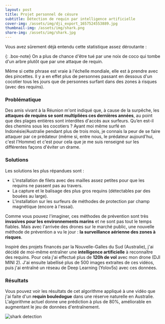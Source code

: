 ```yaml
---
layout: post
title: Projet personnel de césure
subtitle: Détection de requin par intelligence artificielle
cover-img: /assets/img/dji_export_1657524553889.jpg
thumbnail-img: /assets/img/shark.png
share-img: /assets/img/shark.jpg
---
```


Vous avez sûrement déjà entendu cette statistique assez déroutante :

{: .box-note}
On a plus de chance d'être tué par une noix de coco qui tombe d'un arbre plutôt que par une attaque de requin.

Même si cette phrase est vraie à l'échelle mondiale, elle est à prendre avec des pincettes.
Il y a en effet plus de personnes passant en dessous d'un cocotier tous les jours que de personnes surfant dans des zones à risques (avec des requins). 

### Problématique

Des amis vivant à la Réunion m'ont indiqué que, à cause de la surpêche, les **attaques de requins se sont multipliées ces dernières années**, au point que des plages entières sont interdites d'accès aux surfeurs. Qu’en est-il des chemins sous les cocotiers ?
Ayant moi même surfé en Indonésie/Australie pendant plus de trois mois, je connais la peur de se faire attaquer par ce prédateur (même si, entre nous, le prédateur aujourd'hui, c'est l'Homme) et c'est pour cela que je me suis renseigné sur les différentes façons d'éviter un drame.

### Solutions

Les solutions les plus répandues sont :
- L'installation de filets avec des mailles assez petites pour que les requins ne passent pas au travers.
- La capture et le balisage des plus gros requins (détectables par des bouées au large).
- L'installation sur les surfeurs de méthodes de protection par champ magnétique (encore à l'essai).

Comme vous pouvez l'imaginer, ces méthodes de prévention sont très **invasives pour les environnements marins** et ne sont pas tout le temps fiables.
Mais avec l'arrivée des drones sur le marché public, une nouvelle méthode de prévention a vu le jour : **la surveillance aérienne des zones à risques**.

Inspiré des projets financés par la Nouvelle-Galles du Sud (Australie), j'ai décidé de moi-même entraîner une **intelligence artificielle** à reconnaître des requins. Pour cela j'ai effectué plus de **120h de vol** avec mon drone (DJI MINI 2). J'ai ensuite labellisé plus de 500 images extraites de ces vidéos, puis j'ai entraîné un réseau de Deep Learning (Yolov5s) avec ces données.


### Résultats

Vous pouvez voir les résultats de cet algorithme appliqué à une vidéo que j'ai faite d'un **requin bouledogue** dans une réserve naturelle en Australie. L'algorithme actuel donne une prédiction à plus de 80%, améliorable en augmentant le jeu de données d'entraînement.

![shark detection](../assets/img/shark_detect.gif)

